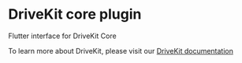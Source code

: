 # DriveKit core plugin

Flutter interface for DriveKit Core

To learn more about DriveKit, please visit our [DriveKit documentation](https://docs.drivequant.com/)
